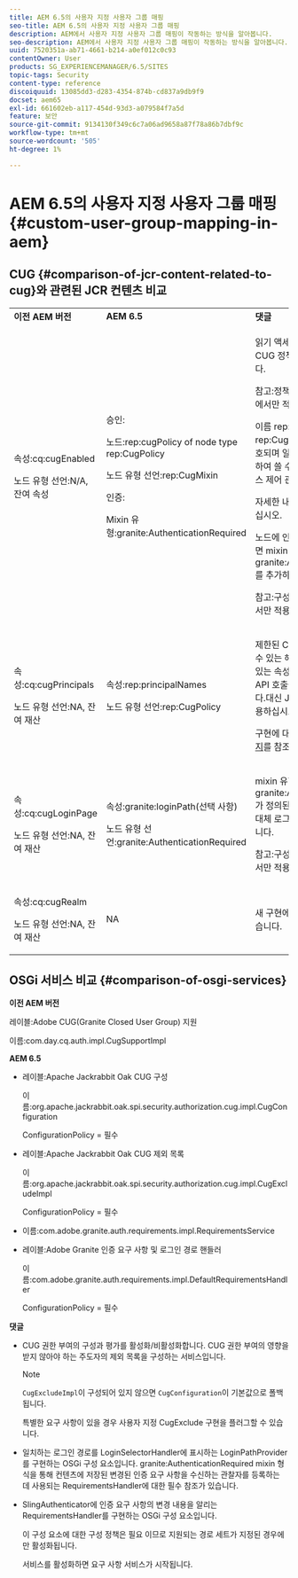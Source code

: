 ```yaml
---
title: AEM 6.5의 사용자 지정 사용자 그룹 매핑
seo-title: AEM 6.5의 사용자 지정 사용자 그룹 매핑
description: AEM에서 사용자 지정 사용자 그룹 매핑이 작동하는 방식을 알아봅니다.
seo-description: AEM에서 사용자 지정 사용자 그룹 매핑이 작동하는 방식을 알아봅니다.
uuid: 7520351a-ab71-4661-b214-a0ef012c0c93
contentOwner: User
products: SG_EXPERIENCEMANAGER/6.5/SITES
topic-tags: Security
content-type: reference
discoiquuid: 13085dd3-d283-4354-874b-cd837a9db9f9
docset: aem65
exl-id: 661602eb-a117-454d-93d3-a079584f7a5d
feature: 보안
source-git-commit: 9134130f349c6c7a06ad9658a87f78a86b7dbf9c
workflow-type: tm+mt
source-wordcount: '505'
ht-degree: 1%

---
```


# AEM 6.5의 사용자 지정 사용자 그룹 매핑 {#custom-user-group-mapping-in-aem}

## CUG {#comparison-of-jcr-content-related-to-cug}와 관련된 JCR 컨텐츠 비교

<table>
 <tbody>
  <tr>
   <td><strong>이전 AEM 버전</strong></td>
   <td><strong>AEM 6.5</strong></td>
   <td><strong>댓글</strong></td>
  </tr>
  <tr>
   <td><p>속성:cq:cugEnabled</p> <p>노드 유형 선언:N/A, 잔여 속성</p> </td>
   <td><p>승인:</p> <p>노드:rep:cugPolicy of node type rep:CugPolicy</p> <p>노드 유형 선언:rep:CugMixin</p> <p> </p> <p> </p> <p> </p> 인증:</p> <p>Mixin 유형:granite:AuthenticationRequired</p> </td>
   <td><p>읽기 액세스를 제한하려면 전용 CUG 정책이 대상 노드에 적용됩니다.</p> <p>참고:정책은 구성된 지원되는 경로에서만 적용할 수 있습니다.</p> <p>이름 rep:cugPolicy 및 type rep:CugPolicy가 있는 노드는 보호되며 일반 JCR API 호출을 사용하여 쓸 수 없습니다.대신 JCR 액세스 제어 관리를 사용하십시오.</p> <p>자세한 내용은 <a href="https://jackrabbit.apache.org/oak/docs/security/authorization/cug.html">이 페이지</a>를 참조하십시오.</p> <p>노드에 인증 요구 사항을 적용하려면 mixin type granite:AuthenticationRequired를 추가하면 됩니다.</p> <p>참고:구성된 지원되는 경로 아래에서만 적용됩니다.</p> </td>
  </tr>
  <tr>
   <td><p>속성:cq:cugPrincipals</p> <p>노드 유형 선언:NA, 잔여 재산</p> </td>
   <td><p>속성:rep:principalNames</p> <p>노드 유형 선언:rep:CugPolicy</p> </td>
   <td><p>제한된 CUG 아래의 컨텐츠를 읽을 수 있는 해당 주도자의 이름이 들어 있는 속성은 보호되며 일반 JCR API 호출을 사용하여 쓸 수 없습니다.대신 JCR 액세스 제어 관리를 사용하십시오.</p> <p>구현에 대한 자세한 내용은 <a href="https://svn.apache.org/repos/asf/jackrabbit/trunk/jackrabbitapi/src/main/java/org/apache/jackrabbit/api/security/authorization/PrincipalSetPolicy.java">이 페이지</a>를 참조하십시오.</p> </td>
  </tr>
  <tr>
   <td><p>속성:cq:cugLoginPage</p> <p>노드 유형 선언:NA, 잔여 재산</p> </td>
   <td><p>속성:granite:loginPath(선택 사항)</p> <p>노드 유형 선언:granite:AuthenticationRequired</p> </td>
   <td><p>mixin 유형이 granite:AuthenticationRequired가 정의된 JCR 노드는 선택적으로 대체 로그인 경로를 정의할 수 있습니다.</p> <p>참고:구성된 지원되는 경로 아래에서만 적용됩니다.</p> </td>
  </tr>
  <tr>
   <td><p>속성:cq:cugRealm</p> <p>노드 유형 선언:NA, 잔여 재산</p> </td>
   <td>NA</td>
   <td>새 구현에서는 더 이상 지원되지 않습니다.</td>
  </tr>
 </tbody>
</table>

## OSGi 서비스 비교 {#comparison-of-osgi-services}

**이전 AEM 버전**

레이블:Adobe CUG(Granite Closed User Group) 지원

이름:com.day.cq.auth.impl.CugSupportImpl

**AEM 6.5**

* 레이블:Apache Jackrabbit Oak CUG 구성

   이름:org.apache.jackrabbit.oak.spi.security.authorization.cug.impl.CugConfiguration

   ConfigurationPolicy = 필수

* 레이블:Apache Jackrabbit Oak CUG 제외 목록

   이름:org.apache.jackrabbit.oak.spi.security.authorization.cug.impl.CugExcludeImpl

   ConfigurationPolicy = 필수

* 이름:com.adobe.granite.auth.requirements.impl.RequirementsService
* 레이블:Adobe Granite 인증 요구 사항 및 로그인 경로 핸들러

   이름:com.adobe.granite.auth.requirements.impl.DefaultRequirementsHandler

   ConfigurationPolicy = 필수

**댓글**

* CUG 권한 부여의 구성과 평가를 활성화/비활성화합니다.
CUG 권한 부여의 영향을 받지 않아야 하는 주도자의 제외 목록을 구성하는 서비스입니다.

   >[!NOTE]
   > 
   >`CugExcludeImpl`이 구성되어 있지 않으면 `CugConfiguration`이 기본값으로 폴백됩니다.

   특별한 요구 사항이 있을 경우 사용자 지정 CugExclude 구현을 플러그할 수 있습니다.

* 일치하는 로그인 경로를 LoginSelectorHandler에 표시하는 LoginPathProvider를 구현하는 OSGi 구성 요소입니다. granite:AuthenticationRequired mixin 형식을 통해 컨텐츠에 저장된 변경된 인증 요구 사항을 수신하는 관찰자를 등록하는 데 사용되는 RequirementsHandler에 대한 필수 참조가 있습니다.
* SlingAuthenticator에 인증 요구 사항의 변경 내용을 알리는 RequirementsHandler를 구현하는 OSGi 구성 요소입니다.

   이 구성 요소에 대한 구성 정책은 필요 이므로 지원되는 경로 세트가 지정된 경우에만 활성화됩니다.

   서비스를 활성화하면 요구 사항 서비스가 시작됩니다.

<!-- nested tables not supported - text above is the table>
<table>
 <tbody>
  <tr>
   <td><strong>Older AEM Versions</strong></td>
   <td><strong>AEM 6.5</strong></td>
   <td><strong>Comments</strong></td>
  </tr>
  <tr>
   <td><p>Label: Adobe Granite Closed User Group (CUG) Support</p> <p>Name: com.day.cq.auth.impl.CugSupportImpl</p> </td>
   <td><p>Label: Apache Jackrabbit Oak CUG Configuration</p> <p>Name: org.apache.jackrabbit.oak.spi.security.authorization.cug.impl.CugConfiguration</p> <p>ConfigurationPolicy = REQUIRED</p> </td>
    <td><p>Label: Apache Jackrabbit Oak CUG Exclude List</p> <p>Name: org.apache.jackrabbit.oak.spi.security.authorization.cug.impl.CugExcludeImpl</p> <p>ConfigurationPolicy = REQUIRED</p> <p> </p> <p> </p> <p> </p> <p> </p> </td>
      </tr>
      <tr>
       <td>Name: com.adobe.granite.auth.requirement.impl.RequirementService</td>
      </tr>
      <tr>
       <td><p>Label: Adobe Granite Authentication Requirement and Login Path Handler</p> <p>Name: com.adobe.granite.auth.requirement.impl.DefaultRequirementHandler</p> <p>ConfigurationPolicy = REQUIRED</p> </td>
      </tr>
     </tbody>
    </table> </td>
   <td>
     <tbody>
      <tr>
       <td>Configuration of the CUG authorization and enable/disable the evaluation.</td>
      </tr>
      <tr>
       <td><p>Service to configure exclusion list of principals which should not be affected by the CUG authorization.</p> <p>NOTE: If the CugExcludeImpl is not configured, the CugConfiguration will fall back to the default.</p> <p>It is possible to plug a custom CugExclude implementation in case of special needs.</p> </td>
      </tr>
      <tr>
       <td>OSGi component implementing LoginPathProvider that exposes a matching login path to the LoginSelectorHandler. It has a mandatory reference to a RequirementHandler which is used to register the observer that listens to changed auth requirements stored in the content by the means of the granite:AuthenticationRequired mixin type. </td>
      </tr>
      <tr>
       <td><p>OSGi component implementing RequirementHandler that notifies the SlingAuthenticator about changes to authrequirements.</p> <p>As configuration policy for this component is REQUIRE it will only be activated if a set of supported paths is specified.</p> <p>Enabling the service will launch the RequirementService.</p> </td>
      </tr>
     </tbody>
     </td>
  </tr>
  <tr>
   <td> </td>
   <td> </td>
   <td> </td>
  </tr>
  <tr>
   <td> </td>
   <td> </td>
   <td> </td>
  </tr>
  <tr>
   <td> </td>
   <td> </td>
   <td> </td>
  </tr>
 </tbody>
</table>
-->
